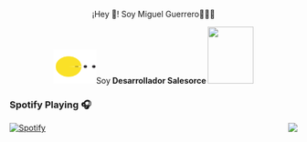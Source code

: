 <p align="center" width="300" >
¡Hey 👋! Soy Miguel Guerrero👨🏻‍💻</h3>
</p>


<p align="center">
   <img src="https://raw.githubusercontent.com/Aniket965/Aniket965/master/pacman.svg?sanitize=true" width="75" height="60">Soy<strong>
   </h1>Desarrollador Salesorce
   <img src = "https://octodex.github.com/images/spidertocat.png" width ="80px" height="100px"></strong>
</p>


### Spotify Playing 🎧

[![Spotify](https://novatorem.bgstatic.vercel.app/api/spotify)](https://open.spotify.com/user/9vytrtwcq7st74s1aybm5t3la?si=b95831dcff7d4b4f)
<img align="right" src="http://estruyf-github.azurewebsites.net/api/VisitorHit?user=Bgstatic&repo=Bgstatic&countColorcountColor&countColor=%237B1E7B"/>

